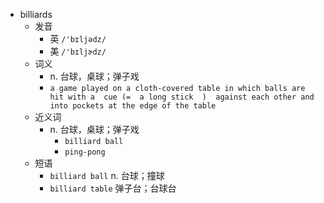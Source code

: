 - billiards
  - 发音
    - 英 `/'bɪljədz/`
    - 美 `/'bɪljɚdz/`
  - 词义
    - n. 台球，桌球；弹子戏
    - `a game played on a cloth-covered table in which balls are hit with a  cue (=  a long stick  )  against each other and into pockets at the edge of the table`
  - 近义词
    - n. 台球，桌球；弹子戏
      - `billiard ball`
      - `ping-pong`
  - 短语
    - `billiard ball` n. 台球；撞球 
    - `billiard table` 弹子台；台球台 
